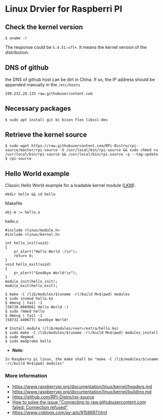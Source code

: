 # Linux Drvier for Raspberri PI

## Check the kernel version

```
$ uname -r
```

The response could be `5.4.51-v7l+`. It means the kernel version of the distribution.

## DNS of github 

the DNS of github host can be dirt in China. If so, the IP address should be appended manually in the `/etc/hosts`

```
199.232.28.133 raw.githubusercontent.com
```

## Necessary packages

```
$ sudo apt install git bc bison flex libssl-dev
```

## Retrieve the kernel source

```
$ sudo wget https://raw.githubusercontent.com/RPi-Distro/rpi-source/master/rpi-source -O /usr/local/bin/rpi-source && sudo chmod +x /usr/local/bin/rpi-source && /usr/local/bin/rpi-source -q --tag-update
$ rpi-source
```

## Hello World example

Classic Hello World example for a loadable kernel module ([LKM](http://en.wikipedia.org/wiki/Loadable_kernel_module)).

```text
mkdir hello && cd hello
```
Makefile
```text
obj-m := hello.o
```
hello.c
```text
#include <linux/module.h>
#include <linux/kernel.h>

int hello_init(void)
{
	pr_alert("Hello World :)\n");
	return 0;
}
void hello_exit(void)
{
	pr_alert("Goodbye World!\n");
}
module_init(hello_init);
module_exit(hello_exit);
```

```text
$ make -C /lib/modules/$(uname -r)/build M=$(pwd) modules
$ sudo insmod hello.ko
$ dmesg | tail -1
[58728.008906] Hello World :)
$ sudo rmmod hello
$ dmesg | tail -1
[58732.440677] Goodbye World!

# Install module (/lib/modules/<ver>/extra/hello.ko)
$ sudo make -C /lib/modules/$(uname -r)/build M=$(pwd) modules_install
$ sudo depmod
$ sudo modprobe hello
```

* **Note**:
```
In Raspberry pi linux, the make shall be "make -C /lib/modules/$(uname -r)/build M=$(pwd) modules"
```

### More information

* https://www.raspberrypi.org/documentation/linux/kernel/headers.md
* https://www.raspberrypi.org/documentation/linux/kernel/building.md
* https://github.com/RPi-Distro/rpi-source
* [How to solve the issue "Connecting to raw.githubusercontent.com failed: Connection refused"](https://www.jianshu.com/p/5c1a352ba242)
* https://www.cnblogs.com/ay-a/p/9158897.html